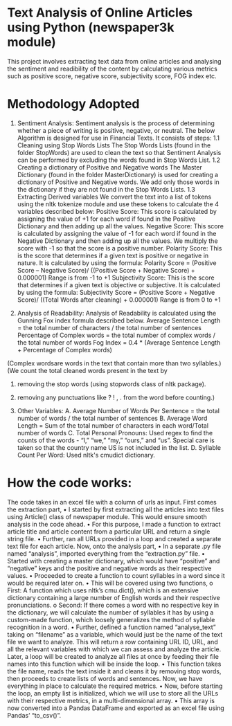 # Text Analysis of Online Articles using Python (newspaper3k module)
This project involves extracting text data from online articles and analysing the sentiment and readibility of the content by calculating various metrics such as positive score, negative score, subjectivity score, FOG index etc.

# Methodology Adopted

1. Sentiment Analysis:
Sentiment analysis is the process of determining whether a piece of writing is positive, negative, or neutral. The below Algorithm is designed for use in Financial Texts. It consists of steps:
1.1	Cleaning using Stop Words Lists
The Stop Words Lists (found in the folder StopWords) are used to clean the text so that Sentiment Analysis can be performed by excluding the words found in Stop Words List. 
1.2	Creating a dictionary of Positive and Negative words
The Master Dictionary (found in the folder MasterDictionary) is used for creating a dictionary of Positive and Negative words. We add only those words in the dictionary if they are not found in the Stop Words Lists. 
1.3	Extracting Derived variables
We convert the text into a list of tokens using the nltk tokenize module and use these tokens to calculate the 4 variables described below:
Positive Score: This score is calculated by assigning the value of +1 for each word if found in the Positive Dictionary and then adding up all the values.
Negative Score: This score is calculated by assigning the value of -1 for each word if found in the Negative Dictionary and then adding up all the values. We multiply the score with -1 so that the score is a positive number.
Polarity Score: This is the score that determines if a given text is positive or negative in nature. It is calculated by using the formula: 
Polarity Score = (Positive Score – Negative Score)/ ((Positive Score + Negative Score) + 0.000001)
Range is from -1 to +1
Subjectivity Score: This is the score that determines if a given text is objective or subjective. It is calculated by using the formula: 
Subjectivity Score = (Positive Score + Negative Score)/ ((Total Words after cleaning) + 0.000001)
Range is from 0 to +1

2. Analysis of Readability:
Analysis of Readability is calculated using the Gunning Fox index formula described below.
Average Sentence Length = the total number of characters / the total number of sentences
Percentage of Complex words = the total number of complex words / the total number of words 
Fog Index = 0.4 * (Average Sentence Length + Percentage of Complex words)

(Complex wordsare words in the text that contain more than two syllables.)
(We count the total cleaned words present in the text by 
1.	removing the stop words (using stopwords class of nltk package).
2.	removing any punctuations like ? ! , . from the word before counting.)

3. Other Variables:
   A. Average Number of Words Per Sentence = the total number of words / the total number of sentences
   B. Average Word Length = Sum of the total number of characters in each word/Total number of words
   C. Total Personal Pronouns: Used regex to find the counts of the words - “I,” “we,” “my,” “ours,” and “us”. Special care is taken so that the country name US is not included in the list.
   D. Syllable Count Per Word: Used nltk's cmudict dictionary.

# How the code works:
The code takes in an excel file with a column of urls as input.
First comes the extraction part,
•	I started by first extracting all the articles into text files using Article() class of newspaper module. This would ensure smooth analysis in the code ahead.
•	For this purpose, I made a function to extract article title and article content from a particular URL and return a single string file.
•	Further, ran all URLs provided in a loop and created a separate text file for each article.
Now, onto the analysis part,
•	In a separate .py file named “analysis”, imported everything from the “extraction.py” file.
•	Started with creating a master dictionary, which would have “positive” and “negative” keys and the positive and negative words as their respective values.
•	Proceeded to create a function to count syllables in a word since it would be required later on.
•	This will be covered using two functions,
  o	First: A function which uses nltk’s cmu.dict(), which is an extensive dictionary containing a large number of English words and their respective pronunciations.
  o	Second: If there comes a word with no respective key in the dictionary, we will calculate the number of syllables it has by using a custom-made function, which loosely generalizes the method of syllable recognition in a word.
•	Further, defined a function named “analyse_text” taking on “filename” as a variable, which would just be the name of the text file we want to analyze. This will return a row containing URL ID, URL, and all the relevant variables with which we can assess and analyze the article. Later, a loop will be created to analyze all files at once by feeding their file names into this function which will be inside the loop.
•	 This function takes the file name, reads the text inside it and cleans it by removing stop words, then proceeds to create lists of words and sentences. Now, we have everything in place to calculate the required metrics.
•	Now, before starting the loop, an empty list is initialized, which we will use to store all the URLs with their respective metrics, in a multi-dimensional array.
•	This array is now converted into a Pandas DataFrame and exported as an excel file using Pandas’ “to_csv()”. 

